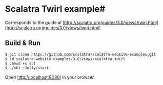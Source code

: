 # Scalatra Twirl example#

Corresponds to the guide at [http://scalatra.org/guides/3.0/views/twirl.html](http://scalatra.org/guides/3.0/views/twirl.html)

## Build & Run ##

```sh
$ git clone https://github.com/scalatra/scalatra-website-examples.git
$ cd scalatra-website-examples/3.0/views/scalatra-twirl
$ chmod +x sbt
$ ./sbt ~Jetty/start
```

Open [http://localhost:8080/](http://localhost:8080/) in your browser.
